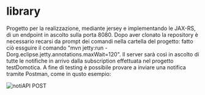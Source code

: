 # library

Progetto per la realizzazione, mediante jersey e implementando le JAX-RS, di un endpoint in ascolto sulla porta 8080.
Dopo aver clonato la repository è necessario recarsi da prompt dei comandi nella cartella del progetto: fatto ciò essguire il comando 
"mvn jetty:run -Dorg.eclipse.jetty.annotations.maxWait=120".
Il server sarà così in ascolto di tutte le notifiche in arrivo dalla subscription effettuata nel progetto testDomotica.
A fine di testing è possibile provare a inviare una notifica tramite Postman, come in qusto esempio:

![notiAPI POST](https://user-images.githubusercontent.com/83088067/173630714-efa5cb31-95b9-44cb-84a9-5b33518934d6.png)
